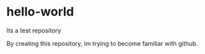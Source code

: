 # hello-world
Its a test repository

By creating this repository, im trying to become familiar with github.
